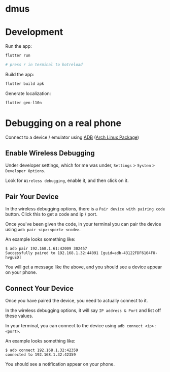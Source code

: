 # dmus

# Development

Run the app:
```sh
flutter run

# press r in terminal to hotreload
```

Build the app:
```sh
flutter build apk
```

Generate localization:
```sh
flutter gen-l10n
```

# Debugging on a real phone

Connect to a device / emulator using [ADB](https://developer.android.com/tools/adb) ([Arch Linux Package](https://archlinux.org/packages/extra/x86_64/android-tools/))

## Enable Wireless Debugging

Under developer settings, which for me was under, `Settings` > `System` > `Developer Options`.

Look for `Wireless debugging`, enable it, and then click on it.

## Pair Your Device

In the wireless debugging options, there is a `Pair device with pairing code` button. Click this to get a code and ip / port.

Once you've been given the code, in your terminal you can pair the device using `adb pair <ip>:<port> <code>`.

An example looks something like:
```
$ adb pair 192.168.1.61:42009 302457
Successfully paired to 192.168.1.32:44091 [guid=adb-43122FDF6104FU-hvguED]
```

You will get a message like the above, and you should see a device appear on your phone.

## Connect Your Device

Once you have paired the device, you need to actually connect to it.

In the wireless debugging options, it will say `IP address & Port` and list off these values.

In your terminal, you can connect to the device using `adb connect <ip>:<port>`.

An example looks something like:
```
$ adb connect 192.168.1.32:42359
connected to 192.168.1.32:42359
```

You should see a notification appear on your phone.

